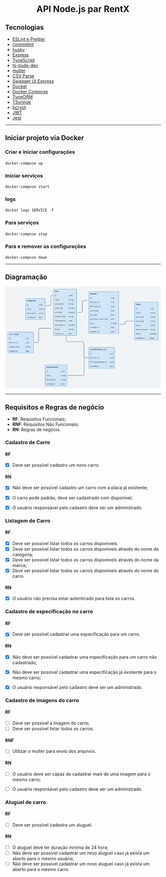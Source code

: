 <h1 align="center">API Node.js par RentX</h1>

## Tecnologias

- [ESLint e Prettier](https://www.notion.so/ESLint-e-Prettier-Trilha-Node-js-d3f3ef576e7f45dfbbde5c25fa662779)
- [commitlint](https://commitlint.js.org/)
- [husky](https://yarnpkg.com/package/husky)
- [Express](https://expressjs.com/)
- [TypeScript](https://www.typescriptlang.org/)
- [ts-node-dev](https://yarnpkg.com/package/ts-node-dev)
- [multer](https://github.com/expressjs/multer)
- [CSV Parse](https://csv.js.org/parse/)
- [Swagger UI Express](https://yarnpkg.com/package/swagger-ui-express)
- [Docker](https://www.docker.com/)
- [Docker Compose](https://docs.docker.com/compose/)
- [TypeORM](https://typeorm.io/)
- [TSyringe](https://github.com/microsoft/tsyringe)
- [bcrypt](https://yarnpkg.com/package/bcrypt)
- [JWT](https://jwt.io/)
- [Jest](https://jestjs.io/)

---

## Iniciar projeto via Docker

### Criar e iniciar configurações

`docker-compose up`

### Iniciar serviços

`docker-compose start`

### logs

`docker logs SERVICE -f`

### Para serviços

`docker-compose stop`

### Para e remover as configurações

`docker-compose down`

---

## Diagramação

![Esquema banco de dados](.github/diagrama.png)

---

## Requisitos e Regras de negócio

- **RF**: Requisitos Funcionais;
- **RNF**: Requisitos Não Funcionais;
- **RN**: Regras de negócio.

### Cadastro de Carro
 
#### RF
- [x] Deve ser possível cadastro um novo carro.

#### RN
- [x] Não deve ser possível cadastro um carro com a placa já existente;
- [x] O carro pode padrão, deve ser cadastrado com disponível;
- [x] O usuário responsável pelo cadastro deve ser um administrado.


### Listagem de Carro
 
#### RF
- [x] Deve ser possível listar todos os carros disponíveis.
- [x] Deve ser possível listar todos os carros disponíveis através do nome da categoria;
- [x] Deve ser possível listar todos os carros disponíveis através do nome da marca;
- [x] Deve ser possível listar todos os carros disponíveis através do nome do carro.

#### RN
- [x] O usuário não precisa estar autenticado para lista os carros.


### Cadastro de especificação no carro
 
#### RF
- [x] Deve ser possível cadastrar uma especificação para um carro.

#### RN
- [x] Não deve ser possível cadastrar uma especificação para um carro não cadastrado;
- [x] Não deve ser possível cadastrar uma especificação já existente para o mesmo carro;
- [x] O usuário responsável pelo cadastro deve ser um administrado.


### Cadastro de imagens do carro

#### RF
- [ ] Deve ser possível a imagem do carro;
- [ ] Deve ser possível listar todos os carros.

#### RNF
- [ ] Utilizar o multer para envio dos arquivos.

#### RN
- [ ] O usuário deve ser capaz de cadastrar mais de uma imagem para o mesmo carro;
- [ ] O usuário responsável pelo cadastro deve ser um administrado.


### Aluguel de carro

#### RF
- [ ] Deve ser possível cadastra um aluguel.

#### RN
- [ ] O aluguel deve ter duração minima de 24 hora;
- [ ] Não deve ser possível cadastrar um novo aluguel caso já exista um aberto para o mesmo usuário;
- [ ] Não deve ser possível cadastrar um novo aluguel caso já exista um aberto para o mesmo carro.
